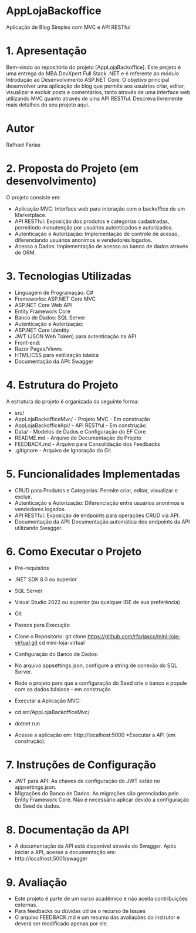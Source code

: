# AppLojaBackoffice
Aplicação de Blog Simples com MVC e API RESTful

# 1. Apresentação
Bem-vindo ao repositório do projeto [AppLojaBackoffice]. Este projeto é uma entrega do MBA DevXpert Full Stack .NET e é referente ao módulo Introdução ao Desenvolvimento ASP.NET Core. O objetivo principal desenvolver uma aplicação de blog que permite aos usuários criar, editar, visualizar e excluir posts e comentários, tanto através de uma interface web utilizando MVC quanto através de uma API RESTful. Descreva livremente mais detalhes do seu projeto aqui.

# Autor
Rafhael Farias


# 2. Proposta do Projeto (em desenvolvimento)
O projeto consiste em:
* Aplicação MVC: Interface web para interação com o backoffice de um Marketplace.
* API RESTful: Exposição dos produtos e categorias cadastradas, permitindo manutenção por usuários autenticados e autorizados.
* Autenticação e Autorização: Implementação de controle de acesso, diferenciando usuários anonimos e vendedores logados.
* Acesso a Dados: Implementação de acesso ao banco de dados através de ORM.

# 3. Tecnologias Utilizadas
* Linguagem de Programação: C#
 * Frameworks:
    ASP.NET Core MVC
 * ASP.NET Core Web API
 * Entity Framework Core
* Banco de Dados: SQL Server
 * Autenticação e Autorização:
 * ASP.NET Core Identity
 * JWT (JSON Web Token) para autenticação na API
 * Front-end:
 * Razor Pages/Views
 * HTML/CSS para estilização básica
* Documentação da API: Swagger

# 4. Estrutura do Projeto
A estrutura do projeto é organizada da seguinte forma:

* src/
* AppLojaBackofficeMvc/ - Projeto MVC - Em construção
* AppLojaBackofficeApi/ - API RESTful - Em construção
* Data/ - Modelos de Dados e Configuração do EF Core
* README.md - Arquivo de Documentação do Projeto
* FEEDBACK.md - Arquivo para Consolidação dos Feedbacks
* .gitignore - Arquivo de Ignoração do Git

# 5. Funcionalidades Implementadas
* CRUD para Produtos e Categorias: Permite criar, editar, visualizar e excluir.
* Autenticação e Autorização: Diferenciação entre usuários anonimos e vendedores logados.
* API RESTful: Exposição de endpoints para operações CRUD via API.
* Documentação da API: Documentação automática dos endpoints da API utilizando Swagger.

# 6. Como Executar o Projeto
* Pré-requisitos
* .NET SDK 8.0 ou superior
* SQL Server
* Visual Studio 2022 ou superior (ou qualquer IDE de sua preferência)
* Git
* Passos para Execução
* Clone o Repositório: git clone https://github.com/rfariascx/mini-loja-virtual.git
cd mini-loja-virtual
* Configuração do Banco de Dados:

* No arquivo appsettings.json, configure a string de conexão do SQL Server.
* Rode o projeto para que a configuração do Seed crie o banco e popule com os dados básicos - em construção
* Executar a Aplicação MVC:

* cd src/AppLojaBackofficeMvc/
* dotnet run
* Acesse a aplicação em: http://localhost:5000
*Executar a API (em construção):


# 7. Instruções de Configuração
* JWT para API: As chaves de configuração do JWT estão no appsettings.json.
* Migrações do Banco de Dados: As migrações são gerenciadas pelo Entity Framework Core. Não é necessário aplicar devido a configuração do Seed de dados.

# 8. Documentação da API
* A documentação da API está disponível através do Swagger. Após iniciar a API, acesse a documentação em:
* http://localhost:5001/swagger

# 9. Avaliação
* Este projeto é parte de um curso acadêmico e não aceita contribuições externas.
* Para feedbacks ou dúvidas utilize o recurso de Issues
* O arquivo FEEDBACK.md é um resumo das avaliações do instrutor e deverá ser modificado apenas por ele.
